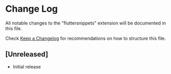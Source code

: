 # Change Log

All notable changes to the "fluttersnippets" extension will be documented in this file.

Check [Keep a Changelog](http://keepachangelog.com/) for recommendations on how to structure this file.

## [Unreleased]

- Initial release